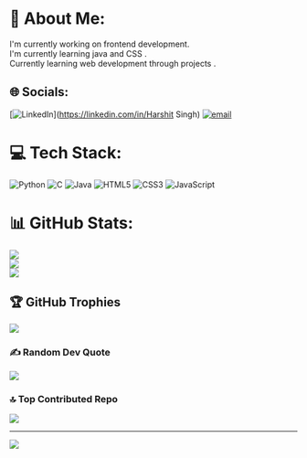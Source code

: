 # 💫 About Me:
I'm currently working on frontend development.<br>I'm currently learning java and CSS .<br>Currently learning web development through projects .<br>


## 🌐 Socials:
[![LinkedIn](www.linkedin.com/in/harshit-singh-86977a366)](https://linkedin.com/in/Harshit Singh) [![email](https://img.shields.io/badge/Email-D14836?logo=gmail&logoColor=white)](mailto:harshitsinghgla2415@gmail.com) 

# 💻 Tech Stack:
![Python](https://img.shields.io/badge/python-3670A0?style=for-the-badge&logo=python&logoColor=ffdd54) ![C](https://img.shields.io/badge/c-%2300599C.svg?style=for-the-badge&logo=c&logoColor=white) ![Java](https://img.shields.io/badge/java-%23ED8B00.svg?style=for-the-badge&logo=openjdk&logoColor=white) ![HTML5](https://img.shields.io/badge/html5-%23E34F26.svg?style=for-the-badge&logo=html5&logoColor=white) ![CSS3](https://img.shields.io/badge/css3-%231572B6.svg?style=for-the-badge&logo=css3&logoColor=white) ![JavaScript](https://img.shields.io/badge/javascript-%23323330.svg?style=for-the-badge&logo=javascript&logoColor=%23F7DF1E)
# 📊 GitHub Stats:
![](https://github-readme-stats.vercel.app/api?username=Harshitboat&theme=dark&hide_border=false&include_all_commits=false&count_private=false)<br/>
![](https://nirzak-streak-stats.vercel.app/?user=Harshitboat&theme=dark&hide_border=false)<br/>
![](https://github-readme-stats.vercel.app/api/top-langs/?username=Harshitboat&theme=dark&hide_border=false&include_all_commits=false&count_private=false&layout=compact)

## 🏆 GitHub Trophies
![](https://github-profile-trophy.vercel.app/?username=Harshitboat&theme=radical&no-frame=false&no-bg=false&margin-w=4)

### ✍️ Random Dev Quote
![](https://quotes-github-readme.vercel.app/api?type=horizontal&theme=merko)

### 🔝 Top Contributed Repo
![](https://github-contributor-stats.vercel.app/api?username=Harshitboat&limit=5&theme=dark&combine_all_yearly_contributions=true)

---
[![](https://visitcount.itsvg.in/api?id=Harshitboat&icon=0&color=0)](https://visitcount.itsvg.in)

<!-- Proudly created with GPRM ( https://gprm.itsvg.in ) -->
